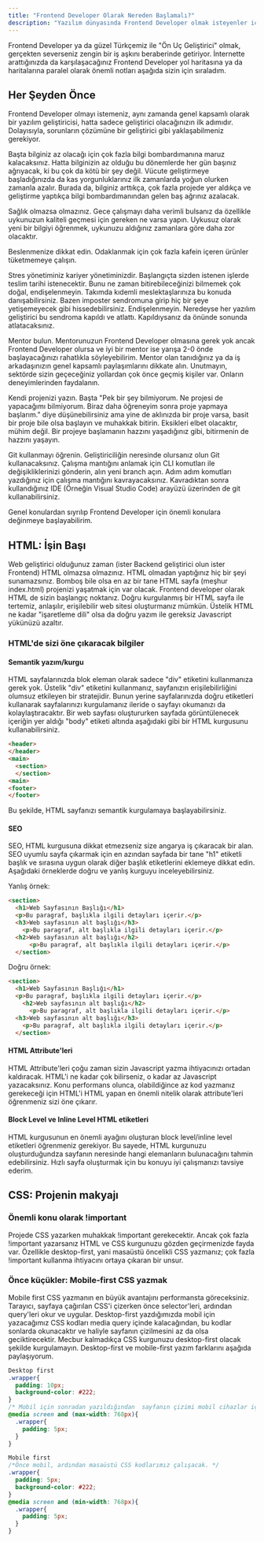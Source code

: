 ```yaml
---
title: "Frontend Developer Olarak Nereden Başlamalı?"
description: "Yazılım dünyasında Frontend Developer olmak isteyenler için kişisel notlarım"
---
```


Frontend Developer ya da güzel Türkçemiz ile "Ön Uç Geliştirici" olmak, gerçekten severseniz zengin bir iş aşkını beraberinde getiriyor. İnternette arattığınızda da karşılaşacağınız Frontend Developer yol haritasına ya da haritalarına paralel olarak  önemli notları aşağıda sizin için sıraladım.

## Her Şeyden Önce

Frontend Developer olmayı istemeniz, aynı zamanda genel kapsamlı olarak bir yazılım geliştiricisi, hatta sadece geliştirici olacağınızın ilk adımıdır. Dolayısıyla, sorunların çözümüne bir geliştirici gibi yaklaşabilmeniz gerekiyor. 

Başta bilginiz az olacağı için çok fazla bilgi bombardımanına maruz kalacaksınız. Hatta bilginizin az olduğu bu dönemlerde her gün başınız ağrıyacak, ki bu çok da kötü bir şey değil. Vücute geliştirmeye başladığınızda da kas yorgunluklarınız ilk zamanlarda yoğun olurken zamanla azalır. Burada da, bilginiz arttıkça, çok fazla projede yer aldıkça ve geliştirme yaptıkça bilgi bombardımanından gelen baş ağrınız azalacak.

Sağlık olmazsa olmazınız. Gece çalışmayı daha verimli bulsanız da özellikle uykunuzun kaliteli geçmesi için gereken ne varsa yapın. Uykusuz olarak yeni bir bilgiyi öğrenmek, uykunuzu aldığınız zamanlara göre daha zor olacaktır.

Beslenmenize dikkat edin. Odaklanmak için çok fazla kafein içeren ürünler tüketmemeye çalışın.

Stres yönetiminiz kariyer yönetiminizdir. Başlangıçta sizden istenen işlerde teslim tarihi istenecektir. Bunu ne zaman bitirebileceğinizi bilmemek çok doğal, endişelenmeyin. Takımda kıdemli meslektaşlarınıza bu konuda danışabilirsiniz. Bazen imposter sendromuna girip hiç bir şeye yetişemeyecek gibi hissedebilirsiniz. Endişelenmeyin. Neredeyse her yazılım geliştirici bu sendroma kapıldı ve atlattı. Kapıldıysanız da önünde sonunda atlatacaksınız.

Mentor bulun. Mentorunuzun Frontend Developer olmasına gerek yok ancak Frontend Developer olursa ve iyi bir mentor ise yarışa 2-0 önde başlayacağınızı rahatlıkla söyleyebilirim. Mentor olan tanıdığınız ya da iş arkadaşınızın genel kapsamlı paylaşımlarını dikkate alın. Unutmayın, sektörde sizin geçeceğiniz yollardan çok önce geçmiş kişiler var. Onların deneyimlerinden faydalanın.

Kendi projenizi yazın. Başta "Pek bir şey bilmiyorum. Ne projesi de yapacağımı bilmiyorum. Biraz daha öğreneyim sonra proje yapmaya başlarım." diye düşünebilirsiniz ama yine de aklınızda bir proje varsa, basit bir proje bile olsa başlayın ve muhakkak bitirin. Eksikleri elbet olacaktır, mühim değil. Bir projeye başlamanın hazzını yaşadığınız gibi, bitirmenin de hazzını yaşayın.

Git kullanmayı öğrenin. Geliştiriciliğin neresinde olursanız olun Git kullanacaksınız. Çalışma mantığını anlamak için CLI komutları ile değişikliklerinizi gönderin, alın yeni branch açın. Adım adım komutları yazdığınız için çalışma mantığını kavrayacaksınız. Kavradıktan sonra kullandığınız IDE (Örneğin Visual Studio Code) arayüzü üzerinden de git kullanabilirsiniz.

Genel konulardan sıyrılıp Frontend Developer için önemli konulara değinmeye başlayabilirim.

## HTML: İşin Başı

Web geliştirici olduğunuz zaman (ister Backend geliştirici olun ister Frontend) HTML olmazsa olmazınız. HTML olmadan yaptığınız hiç bir şeyi sunamazsınız. Bomboş bile olsa en az bir tane HTML sayfa (meşhur index.html) projenizi yaşatmak için var olacak. Frontend developer olarak HTML de sizin başlangıç noktanız. Doğru kurgulanmış bir HTML sayfa ile tertemiz, anlaşılır, erişilebilir web sitesi oluşturmanız mümkün. Üstelik HTML ne kadar "işaretleme dili" olsa da doğru yazım ile gereksiz Javascript yükünüzü azaltır.

### HTML'de sizi öne çıkaracak bilgiler

#### Semantik yazım/kurgu

HTML sayfalarınızda blok eleman olarak sadece "div" etiketini kullanmanıza gerek yok. Üstelik "div" etiketini kullanmanız, sayfanızın erişilebilirliğini olumsuz etkileyen bir stratejidir. Bunun yerine sayfalarınızda doğru etiketleri kullanarak sayfalarınızı kurgulamanız ileride o sayfayı okumanızı da kolaylaştıracaktır. Bir web sayfası oluştururken sayfada görüntülenecek içeriğin yer aldığı "body" etiketi altında aşağıdaki gibi bir HTML kurgusunu kullanabilirsiniz.

```html
<header>
</header>
<main>
  <section>
  </section>
<main>
<footer>
</footer>
```

Bu şekilde, HTML sayfanızı semantik kurgulamaya başlayabilirsiniz.

#### SEO

SEO, HTML kurgusuna dikkat etmezseniz size angarya iş çıkaracak bir alan. SEO uyumlu sayfa çıkarmak için en azından sayfada bir tane "h1" etiketli başlık ve sırasına uygun olarak diğer başlık etiketlerini eklemeye dikkat edin. Aşağıdaki örneklerde doğru ve yanlış kurguyu inceleyebilirsiniz.

Yanlış örnek:

```html
<section>
  <h1>Web Sayfasının Başlığı</h1>
  <p>Bu paragraf, başlıkla ilgili detayları içerir.</p>
  <h3>Web sayfasının alt başlığı</h3>
    <p>Bu paragraf, alt başlıkla ilgili detayları içerir.</p>
  <h2>Web sayfasının alt başlığı</h2>
      <p>Bu paragraf, alt başlıkla ilgili detayları içerir.</p>
  </section>
```
Doğru örnek:

```html
<section>
  <h1>Web Sayfasının Başlığı</h1>
  <p>Bu paragraf, başlıkla ilgili detayları içerir.</p>
    <h2>Web sayfasının alt başlığı</h2>
      <p>Bu paragraf, alt başlıkla ilgili detayları içerir.</p>
  <h3>Web sayfasının alt başlığı</h3>
    <p>Bu paragraf, alt başlıkla ilgili detayları içerir.</p>
  </section>
```

#### HTML Attribute'leri

HTML Attribute'leri çoğu zaman sizin Javascript yazma ihtiyacınızı ortadan kaldıracak. HTML'i ne kadar çok bilirseniz, o kadar az Javascript yazacaksınız. Konu performans olunca, olabildiğince az kod yazmanız gerekeceği için HTML'i HTML yapan en önemli nitelik olarak attribute'leri öğrenmeniz sizi öne çıkarır.


#### Block Level ve Inline Level HTML etiketleri

HTML kurgusunun en önemli ayağını oluşturan block level/inline level etiketleri öğrenmeniz gerekiyor. Bu sayede, HTML kurgunuzu oluşturduğundza sayfanın neresinde hangi elemanların bulunacağını tahmin edebilirsiniz. Hızlı sayfa oluşturmak için bu konuyu iyi çalışmanızı tavsiye ederim.

## CSS: Projenin makyajı

### Önemli konu olarak !important

Projede CSS yazarken muhakkak !important gerekecektir. Ancak çok fazla !important yazarsanız HTML ve CSS kurgunuzu  gözden geçirmenizde fayda var. Özellikle desktop-first, yani masaüstü öncelikli CSS yazmanız; çok fazla !important kullanma ihtiyacını ortaya çıkaran bir unsur.

### Önce küçükler: Mobile-first CSS yazmak

Mobile first CSS yazmanın en büyük avantajını performansta göreceksiniz. Tarayıcı, sayfaya çağırılan CSS'i çizerken önce selector'leri, ardından query'leri okur ve uygular. Desktop-first yazdığımızda mobil için yazacağımız CSS kodları media query içinde kalacağından, bu kodlar sonlarda okunacaktır ve haliyle sayfanın çizilmesini az da olsa geciktirecektir. Mecbur kalmadıkça CSS kurgunuzu desktop-first olacak şekilde kurgulamayın. Desktop-first ve mobile-first yazım farklarını aşağıda paylaşıyorum.

```css
Desktop first
.wrapper{
  padding: 10px;
  background-color: #222;
}
/* Mobil için sonradan yazıldığından  sayfanın çizimi mobil cihazlar için gecikecek. */
@media screen and (max-width: 768px){
  .wrapper{
    padding: 5px;
  }
}
```
```css
Mobile first
/*Önce mobil, ardından masaüstü CSS kodlarımız çalışacak. */
.wrapper{
  padding: 5px;
  background-color: #222;
}
@media screen and (min-width: 768px){
  .wrapper{
    padding: 5px;
  }
}
```